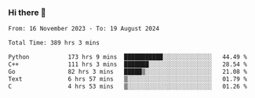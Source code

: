 ### Hi there 👋

<!--
**floyiac/floyiac** is a ✨ _special_ ✨ repository because its `README.md` (this file) appears on your GitHub profile.

Here are some ideas to get you started:

- 🔭 I’m currently working on ...
- 🌱 I’m currently learning ...
- 👯 I’m looking to collaborate on ...
- 🤔 I’m looking for help with ...
- 💬 Ask me about ...
- 📫 How to reach me: ...
- 😄 Pronouns: ...
- ⚡ Fun fact: ...
-->

<!--START_SECTION:waka-->

```txt
From: 16 November 2023 - To: 19 August 2024

Total Time: 389 hrs 3 mins

Python           173 hrs 9 mins  ███████████░░░░░░░░░░░░░░   44.49 %
C++              111 hrs 3 mins  ███████░░░░░░░░░░░░░░░░░░   28.54 %
Go               82 hrs 3 mins   █████▒░░░░░░░░░░░░░░░░░░░   21.08 %
Text             6 hrs 57 mins   ▒░░░░░░░░░░░░░░░░░░░░░░░░   01.79 %
C                4 hrs 53 mins   ▒░░░░░░░░░░░░░░░░░░░░░░░░   01.26 %
```

<!--END_SECTION:waka-->
